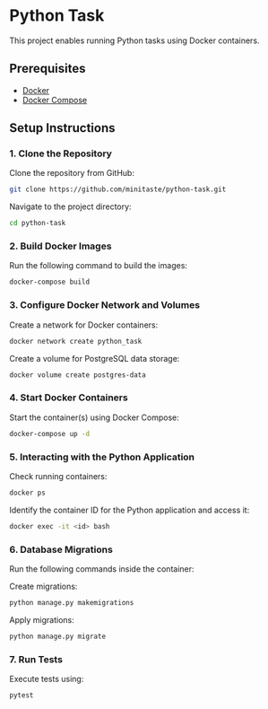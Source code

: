 # Python Task

This project enables running Python tasks using Docker containers.

## Prerequisites  

- [Docker](https://www.docker.com/)  
- [Docker Compose](https://docs.docker.com/compose/)  

## Setup Instructions  

### 1. Clone the Repository  

Clone the repository from GitHub:  
```bash
git clone https://github.com/minitaste/python-task.git
```
Navigate to the project directory:  
```bash
cd python-task
```

### 2. Build Docker Images  

Run the following command to build the images:  
```bash
docker-compose build
```

### 3. Configure Docker Network and Volumes  

Create a network for Docker containers:  
```bash
docker network create python_task
```
Create a volume for PostgreSQL data storage:  
```bash
docker volume create postgres-data
```

### 4. Start Docker Containers  

Start the container(s) using Docker Compose:  
```bash
docker-compose up -d
```

### 5. Interacting with the Python Application  

Check running containers:  
```bash
docker ps
```
Identify the container ID for the Python application and access it:  
```bash
docker exec -it <id> bash
```

### 6. Database Migrations  

Run the following commands inside the container:  

Create migrations:  
```bash
python manage.py makemigrations
```
Apply migrations:  
```bash
python manage.py migrate
```

### 7. Run Tests  

Execute tests using:  
```bash
pytest
```
